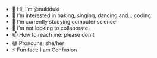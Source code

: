 - 👋 Hi, I’m @nukiduki
- 👀 I’m interested in baking, singing, dancing and... coding
- 🌱 I’m currently studying computer science
- 💞️ I’m not looking to collaborate
- 📫 How to reach me: please don't
- 😄 Pronouns: she/her
- ⚡ Fun fact: I am Confusion

<!---
nukiduki/nukiduki is a ✨ special ✨ repository because its `README.md` (this file) appears on your GitHub profile.
You can click the Preview link to take a look at your changes.
--->
